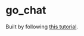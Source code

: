 # go_chat

Built by following [this tutorial](https://tutorialedge.net/projects/chat-system-in-go-and-react/).

